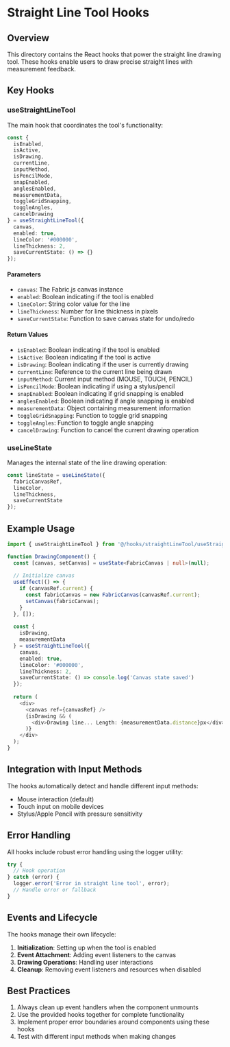 
# Straight Line Tool Hooks

## Overview

This directory contains the React hooks that power the straight line drawing tool. These hooks enable users to draw precise straight lines with measurement feedback.

## Key Hooks

### useStraightLineTool

The main hook that coordinates the tool's functionality:

```typescript
const {
  isEnabled,
  isActive,
  isDrawing,
  currentLine,
  inputMethod,
  isPencilMode,
  snapEnabled,
  anglesEnabled,
  measurementData,
  toggleGridSnapping,
  toggleAngles,
  cancelDrawing
} = useStraightLineTool({
  canvas,
  enabled: true,
  lineColor: '#000000',
  lineThickness: 2,
  saveCurrentState: () => {}
});
```

#### Parameters

- `canvas`: The Fabric.js canvas instance
- `enabled`: Boolean indicating if the tool is enabled
- `lineColor`: String color value for the line
- `lineThickness`: Number for line thickness in pixels
- `saveCurrentState`: Function to save canvas state for undo/redo

#### Return Values

- `isEnabled`: Boolean indicating if the tool is enabled
- `isActive`: Boolean indicating if the tool is active
- `isDrawing`: Boolean indicating if the user is currently drawing
- `currentLine`: Reference to the current line being drawn
- `inputMethod`: Current input method (MOUSE, TOUCH, PENCIL)
- `isPencilMode`: Boolean indicating if using a stylus/pencil
- `snapEnabled`: Boolean indicating if grid snapping is enabled
- `anglesEnabled`: Boolean indicating if angle snapping is enabled
- `measurementData`: Object containing measurement information
- `toggleGridSnapping`: Function to toggle grid snapping
- `toggleAngles`: Function to toggle angle snapping
- `cancelDrawing`: Function to cancel the current drawing operation

### useLineState

Manages the internal state of the line drawing operation:

```typescript
const lineState = useLineState({
  fabricCanvasRef,
  lineColor,
  lineThickness,
  saveCurrentState
});
```

## Example Usage

```typescript
import { useStraightLineTool } from '@/hooks/straightLineTool/useStraightLineTool';

function DrawingComponent() {
  const [canvas, setCanvas] = useState<FabricCanvas | null>(null);
  
  // Initialize canvas
  useEffect(() => {
    if (canvasRef.current) {
      const fabricCanvas = new FabricCanvas(canvasRef.current);
      setCanvas(fabricCanvas);
    }
  }, []);
  
  const {
    isDrawing,
    measurementData
  } = useStraightLineTool({
    canvas,
    enabled: true,
    lineColor: '#000000',
    lineThickness: 2,
    saveCurrentState: () => console.log('Canvas state saved')
  });
  
  return (
    <div>
      <canvas ref={canvasRef} />
      {isDrawing && (
        <div>Drawing line... Length: {measurementData.distance}px</div>
      )}
    </div>
  );
}
```

## Integration with Input Methods

The hooks automatically detect and handle different input methods:

- Mouse interaction (default)
- Touch input on mobile devices
- Stylus/Apple Pencil with pressure sensitivity

## Error Handling

All hooks include robust error handling using the logger utility:

```typescript
try {
  // Hook operation
} catch (error) {
  logger.error('Error in straight line tool', error);
  // Handle error or fallback
}
```

## Events and Lifecycle

The hooks manage their own lifecycle:

1. **Initialization**: Setting up when the tool is enabled
2. **Event Attachment**: Adding event listeners to the canvas
3. **Drawing Operations**: Handling user interactions
4. **Cleanup**: Removing event listeners and resources when disabled

## Best Practices

1. Always clean up event handlers when the component unmounts
2. Use the provided hooks together for complete functionality
3. Implement proper error boundaries around components using these hooks
4. Test with different input methods when making changes
